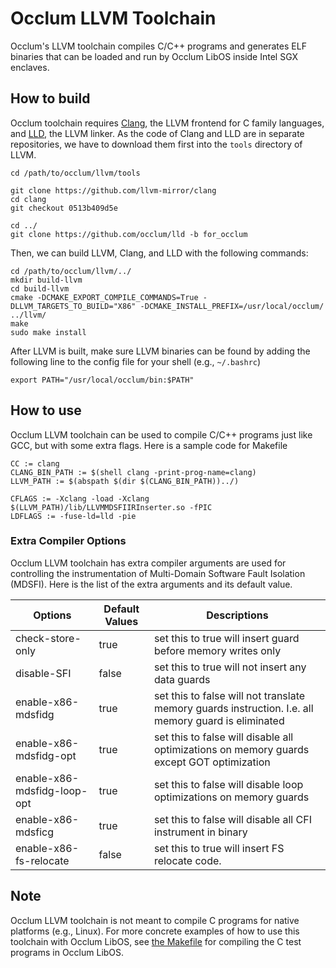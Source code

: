 # Occlum LLVM Toolchain

Occlum's LLVM toolchain compiles C/C++ programs and generates ELF binaries that can be loaded and run by Occlum LibOS inside Intel SGX enclaves.

## How to build

Occlum toolchain requires [Clang](https://github.com/llvm-mirror/clang), the LLVM frontend for C family languages, and [LLD](https://github.com/occlum/lld), the LLVM linker. As the code of Clang and LLD are in separate repositories, we have to download them first into the `tools` directory of LLVM.

    cd /path/to/occlum/llvm/tools

    git clone https://github.com/llvm-mirror/clang
    cd clang
    git checkout 0513b409d5e

    cd ../
    git clone https://github.com/occlum/lld -b for_occlum

Then, we can build LLVM, Clang, and LLD with the following commands:


    cd /path/to/occlum/llvm/../
    mkdir build-llvm
    cd build-llvm
    cmake -DCMAKE_EXPORT_COMPILE_COMMANDS=True -DLLVM_TARGETS_TO_BUILD="X86" -DCMAKE_INSTALL_PREFIX=/usr/local/occlum/ ../llvm/
    make
    sudo make install

After LLVM is built, make sure LLVM binaries can be found by adding the following line to the config file for your shell (e.g., `~/.bashrc`)

    export PATH="/usr/local/occlum/bin:$PATH"


## How to use

Occlum LLVM toolchain can be used to compile C/C++ programs just like GCC, but with some extra flags. Here is a sample code for Makefile

    CC := clang
    CLANG_BIN_PATH := $(shell clang -print-prog-name=clang)
    LLVM_PATH := $(abspath $(dir $(CLANG_BIN_PATH))../)

    CFLAGS := -Xclang -load -Xclang $(LLVM_PATH)/lib/LLVMMDSFIIRInserter.so -fPIC
    LDFLAGS := -fuse-ld=lld -pie

### Extra Compiler Options

Occlum LLVM toolchain has extra compiler arguments are used for controlling the instrumentation of Multi-Domain Software Fault Isolation (MDSFI). Here is the list of the extra arguments and its default value.

Options | Default Values | Descriptions  
----------------| ------------|---------------
check-store-only |  true| set this to true will insert guard before memory writes only  
disable-SFI   |   false  |   set this to true will not insert any data guards  
enable-x86-mdsfidg | true | set this to false will not translate memory guards instruction. I.e. all memory guard is eliminated  
enable-x86-mdsfidg-opt | true| set this to false will disable all optimizations on memory guards except GOT optimization  
enable-x86-mdsfidg-loop-opt | true | set this to false will disable loop optimizations on memory guards  
enable-x86-mdsficg | true | set this to false will disable all CFI instrument in binary  
enable-x86-fs-relocate | false| set this to true will insert FS relocate code.  

## Note

Occlum LLVM toolchain is not meant to compile C programs for native platforms (e.g., Linux). For more concrete examples of how to use this toolchain with Occlum LibOS, see [the Makefile](https://github.com/occlum/libos/blob/master/test/test_common.mk) for compiling the C test programs in Occlum LibOS.
